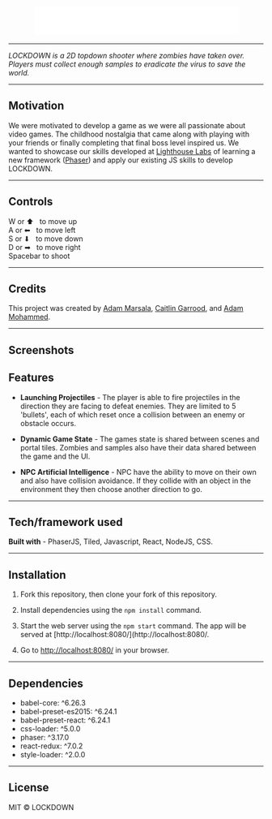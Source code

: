 <br />
<p align="center">
<img src="https://github.com/adamm13/lockdown/blob/master/src/assets/menu-images/menuname.png"/>
</p>

---

*LOCKDOWN is a 2D topdown shooter where zombies have taken over. Players must collect enough samples to eradicate the virus to save the world.*

---

## Motivation

We were motivated to develop a game as we were all passionate about video games. The childhood nostalgia that came along with playing with your friends or finally completing that final boss level inspired us. We wanted to showcase our skills developed at [Lighthouse Labs](https://www.lighthouselabs.ca/) of learning a new framework ([Phaser](https://phaser.io/)) and apply our existing JS skills to develop LOCKDOWN. 

---

## Controls

W or ⬆  &nbsp;  to move up <br />
A or ⬅  &nbsp;  to move left <br />
S or ⬇  &nbsp;  to move down <br />
D or ➡  &nbsp;  to move right <br />
Spacebar to shoot <br />

---

## Credits

This project was created by [Adam Marsala](https://github.com/MagicMark5), [Caitlin Garrood](https://github.com/CaitieCat), and [Adam Mohammed](https://github.com/adamm13). 

---

## Screenshots


## Features

- **Launching Projectiles** - The player is able to fire projectiles in the direction they are facing to defeat enemies. They are limited to 5 'bullets', each of  which reset once a collision between an enemy or obstacle occurs.

- **Dynamic Game State** - The games state is shared between scenes and portal tiles. Zombies and samples also have their data shared between the game and the UI.

- **NPC Artificial Intelligence** - NPC have the ability to move on their own and also have collision avoidance. If they collide with an object in the environment they then choose another direction to go.

---

## Tech/framework used

**Built with** - PhaserJS, Tiled, Javascript, React, NodeJS, CSS.

---

## Installation

1. Fork this repository, then clone your fork of this repository.

2. Install dependencies using the `npm install` command.

3. Start the web server using the `npm start` command. The app will be served at [http://localhost:8080/](http://localhost:8080/.

4. Go to [http://localhost:8080/](http://localhost:8080/) in your browser.

---

## Dependencies

   - babel-core: ^6.26.3
   - babel-preset-es2015: ^6.24.1
   - babel-preset-react: ^6.24.1
   - css-loader: ^5.0.0
   - phaser: ^3.17.0
   - react-redux: ^7.0.2
   - style-loader: ^2.0.0

---

## License

MIT © LOCKDOWN
